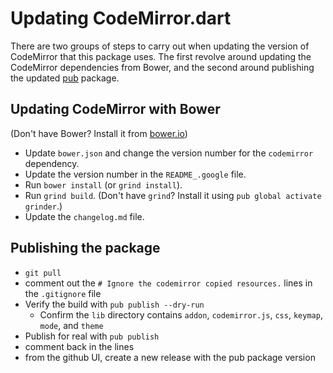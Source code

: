 # Updating CodeMirror.dart

There are two groups of steps to carry out when updating the version of
CodeMirror that this package uses. The first revolve around updating
the CodeMirror dependencies from Bower, and the second around publishing
the updated [pub](https://pub.dartlang.org) package.

## Updating CodeMirror with Bower

(Don't have Bower? Install it from [bower.io](http://www.bower.io.))

- Update `bower.json` and change the version number for the `codemirror`
  dependency.
- Update the version number in the `README_.google` file.
- Run `bower install` (or `grind install`).
- Run `grind build`. (Don't have `grind`? Install it using `pub global activate grinder`.)
- Update the `changelog.md` file.

## Publishing the package

- `git pull`
- comment out the `# Ignore the codemirror copied resources.` lines in the `.gitignore` file
- Verify the build with `pub publish --dry-run`
  - Confirm the `lib` directory contains
    `addon`, `codemirror.js`, `css`, `keymap`, `mode`, and `theme`
- Publish for real with `pub publish`
- comment back in the lines
- from the github UI, create a new release with the pub package version
